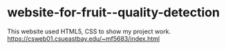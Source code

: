 # website-for-fruit--quality-detection
This website used HTML5, CSS to show my project work. 
https://csweb01.csueastbay.edu/~mf5683/index.html
